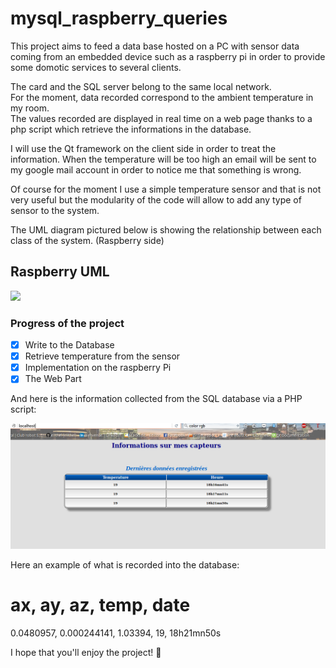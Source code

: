 # mysql_raspberry_queries

This project aims to feed a data base hosted on a PC with sensor data coming from an embedded device such as a raspberry pi in order to provide some domotic services to several clients.

The card and the SQL server belong to the same local network.  
For the moment, data recorded correspond to the ambient temperature in my room.  
The values recorded are displayed in real time on a web page thanks to a php script which retrieve the informations in the database.

I will use the Qt framework on the client side in order to treat the information.
When the temperature will be too high an email will be sent to my google mail account in order to notice me that something is wrong.

Of course for the moment I use a simple temperature sensor and that is not very useful but the modularity of the code will allow to add any type of sensor to the system.

The UML diagram pictured below is showing the relationship between each class of the system. (Raspberry side)

## Raspberry UML

![](https://github.com/eiithel/mysql_raspberry_queries/blob/master/documents/UML_UML_queries.png)
 
### Progress of the project
 
- [x] Write to the Database  
- [x] Retrieve temperature from the sensor  
- [x] Implementation on the raspberry Pi  
- [x] The Web Part      

And here is the information collected from the SQL database via a PHP script:  

![](https://github.com/eiithel/mysql_raspberry_queries/blob/master/documents/infos.png)


Here an example of what is recorded into the database:  
# ax, ay, az, temp, date
0.0480957, 0.000244141, 1.03394, 19, 18h21mn50s

I hope that you'll enjoy the project! :green_heart:
